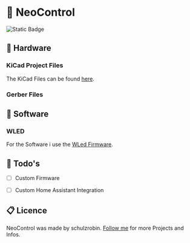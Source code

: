 # 🚦 NeoControl

![Static Badge](https://img.shields.io/badge/version-0.0.1-blue)

## 📠 Hardware

### KiCad Project Files
The KiCad Files can be found [here](/kicad).

### Gerber Files


## 🧬 Software

### WLED
For the Software i use the [WLed Firmware](https://wled.io/).


## 🔨 Todo's

- [ ] Custom Firmware
- [ ] Custom Home Assistant Integration


## 📋 Licence

NeoControl was made by schulzrobin. [Follow me](https://robn.ch/l) for more Projects and Infos.